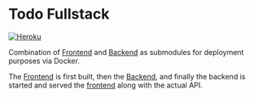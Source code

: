 [frontend]: ../../../Todo-Frontend
[backend]: ../../../Todo-Backend

# Todo Fullstack

[![Heroku](https://github.com/RascalTwo/Todo-Fullstack/actions/workflows/main.yml/badge.svg?event=workflow_dispatch)](https://r2-todo-fullstack.herokuapp.com)

Combination of [Frontend][frontend] and [Backend][backend] as submodules for deployment purposes via Docker.

The [Frontend][frontend] is first built, then the [Backend][backend], and finally the backend is started and served the [frontend] along with the actual API.
